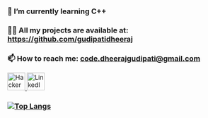   
### 🌱 I’m currently learning C++
### 👨‍💻 All my projects are available at: https://github.com/gudipatidheeraj
### 📫 How to reach me: code.dheerajgudipati@gmail.com



<a href="https://www.hackerrank.com/gudipatidheeraj" target="_blank">
  <img src="https://upload.wikimedia.org/wikipedia/commons/6/6a/Hackerrank_meaningful_logo.svg
" width="40" height="40" alt="HackerRank"/>
</a>


<a href="https://www.linkedin.com/in/gudipatidheeraj" target="_blank">
  <img src="https://upload.wikimedia.org/wikipedia/commons/0/01/LinkedIn_Logo.png" width="40" height="40" alt="LinkedIn"/>
</a>



### [![Top Langs](https://github-readme-stats-git-masterrstaa-rickstaa.vercel.app/api/top-langs/?username=gudipatidheeraj)](https://github.com/gudipatidheeraj/github-readme-stats)










<!--
**gudipatidheeraj/gudipatidheeraj** is a ✨ _special_ ✨ repository because its `README.md` (this file) appears on your GitHub profile.

Here are some ideas to get you started:

- 🔭 I’m currently working on ...
- 👯 I’m looking to collaborate on ...
- 🤔 I’m looking for help with ...
- 💬 Ask me about ...
- 😄 Pronouns: ...
- ⚡ Fun fact: ...
-->
